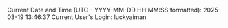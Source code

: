 Current Date and Time (UTC - YYYY-MM-DD HH:MM:SS formatted): 2025-03-19 13:46:37
Current User's Login: luckyaiman
